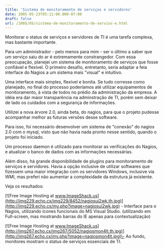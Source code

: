 ```yaml
---
title: 'Sistema de monitoramento de serviços e servidores'
date: 2005-05-23T05:11:00.000-07:00
draft: false
url: /2005/05/sistema-de-monitoramento-de-servios-e.html
---
```


Monitorar o status de serviços e servidores de TI é uma tarefa complexa, mas bastante importante.  
  
Para um administrador - pelo menos para mim - ser o último a saber que um serviço saiu do ar é extremamente constrangedor. Com essa preocupação, planejei um sistema de monitoramento de serviços que fosse confiável e flexível. O primeiro desafio, entretanto, seria adaptar a feia interface do Nagios a um sistema mais "visual" e intuitivo.  
  
Uma interface mais simples, flexível e bonita. Se tudo corresse como planejado, no final do processo poderíamos até utilizar equipamentos de monitoramento, à vista de todos no prédio da administração da empresa. A idéia era dar maior transparência na adminstração de TI, porém sem deixar de lado os cuidados com a segurança de informações.  
  
Utilizei a nova árvore 2.0, ainda beta, do nagios, para que o projeto pudesse acompanhar melhor as futuras versões desse software.  
  
Para isso, foi necessário desenvolver um sistema de "conexão" do nagios 2.0 com o mysql, visto que não havia nada pronto nesse sentido, quando o projeto foi iniciado.  
  
Um processo daemon é utilizado para monitorar as verificações do Nagios, e atualizar o banco de dados com as informações necessárias.  
  
Além disso, há grande disponibilidade de plugins para monitoramento de serviços e servidores. Havia a opção inclusive de utilizar softwares que fizessem uma maior integração com os servidores Windows, inclusive via WMI, mas preferi não aumentar a complexidade da estrutura já existente.  
  
Veja os resultados:  
  
[![Free Image Hosting at www.ImageShack.us](http://img229.echo.cx/img229/8452/nagiosui2wk.th.jpg)](http://img229.echo.cx/my.php?image=nagiosui2wk.jpg) \- Interface para o Nagios, utilizando ícones funcionais do MS Visual Studio. (utilizando em Full-screen, mas mostrando barras do IE apenas para contextualização)  
  
  
[![Free Image Hosting at www.ImageShack.us](http://img267.echo.cx/img267/5052/nagiosmon4lt.th.jpg)](http://img267.echo.cx/my.php?image=nagiosmon4lt.jpg)\- Ao fundo, monitores mostram o status de serviços essenciais de TI.